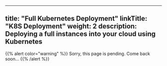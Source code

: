 
---
title: "Full Kubernetes Deployment"
linkTitle: "K8S Deployment"
weight: 2
description: Deploying a full instances into your cloud using Kubernetes
---

{{% alert color="warning" %}}
Sorry, this page is pending. Come back soon...
{{% /alert %}}
